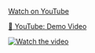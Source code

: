 [Watch on YouTube](https://www.youtube.com/watch?v=gxHXPmePnvoD)


[🎥 YouTube: Demo Video](https://www.youtube.com/watch?v=gxHXPmePnvoD)


[![Watch the video](https://img.youtube.com/vi/gxHXPmePnvoD/0.jpg)](https://www.youtube.com/watch?v=gxHXPmePnvoD)

